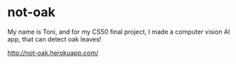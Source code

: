 # not-oak

My name is Toni, and for my CS50 final project, I made a computer vision AI app, that can detect oak leaves! 

<http://not-oak.herokuapp.com/>
